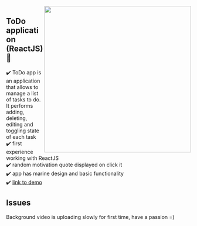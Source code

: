 <img src="https://user-images.githubusercontent.com/102720711/187639102-af98d138-2080-4b36-aba7-435cd572a266.png" width="400" height="400" align="right" /> 

## ToDo application (ReactJS) 🚀

:heavy_check_mark: ToDo app is an application that allows to manage a list of tasks to do. It performs adding, deleting, editing and toggling state of each task</br>
:heavy_check_mark: first experience working with ReactJS </br>
:heavy_check_mark: random motivation quote displayed on click it </br>
:heavy_check_mark: app has marine design and basic functionality </br>
:heavy_check_mark: [link to demo](https://dreams-of-the-sea-todo.netlify.app) </br>

## Issues
Background video is uploading slowly for first time, have a passion =)
